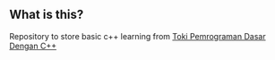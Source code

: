 ## What is this?

Repository to store basic c++ learning from [Toki Pemrograman Dasar Dengan C++](https://tlx.toki.id/courses/basic-cpp/)